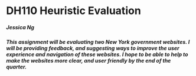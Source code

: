 # DH110 Heuristic Evaluation 
##### Jessica Ng 
##### This assignment will be evaluating two New York government websites. I will be providing feedback, and suggesting ways to improve the user experience and navigation of these websites. I hope to be able to help to make the websites more clear, and user friendly by the end of the quarter. 
